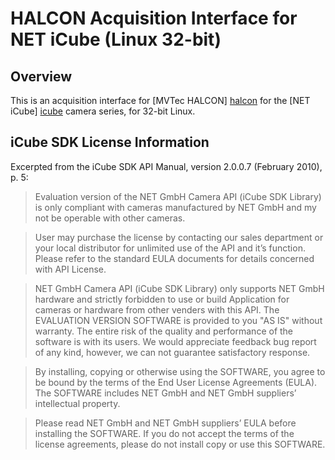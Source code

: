 # HALCON Acquisition Interface for NET iCube (Linux 32-bit)


## Overview

This is an acquisition interface for [MVTec HALCON] [halcon] for the [NET
iCube] [icube] camera series, for 32-bit Linux.


## iCube SDK License Information

Excerpted from the iCube SDK API Manual, version 2.0.0.7 (February 2010), p. 5:

> Evaluation version of the NET GmbH Camera API (iCube SDK Library) is only
> compliant with cameras manufactured by NET GmbH and my not be operable with
> other cameras.

> User may purchase the license by contacting our sales department or your local
> distributor for unlimited use of the API and it’s function. Please refer to
> the standard EULA documents for details concerned with API License.

> NET GmbH Camera API (iCube SDK Library) only supports NET GmbH hardware and
> strictly forbidden to use or build Application for cameras or hardware from
> other venders with this API. The EVALUATION VERSION SOFTWARE is provided to
> you "AS IS" without warranty. The entire risk of the quality and performance
> of the software is with its users. We would appreciate feedback bug report of
> any kind, however, we can not guarantee satisfactory response.

> By installing, copying or otherwise using the SOFTWARE, you agree to be bound
> by the terms of the End User License Agreements (EULA). The SOFTWARE includes
> NET GmbH and NET GmbH suppliers’ intellectual property.

> Please read NET GmbH and NET GmbH suppliers’ EULA before installing the
> SOFTWARE. If you do not accept the terms of the license agreements, please do
> not install copy or use this SOFTWARE.


[halcon]: http://www.mvtec.com/halcon
[icube]: http://www.net-gmbh.com/en/usb2.0.html
